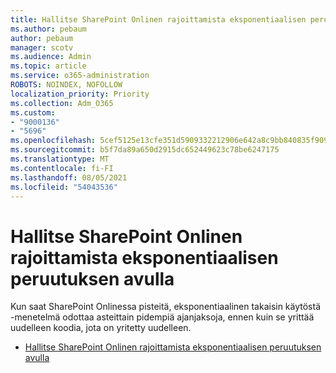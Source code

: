 ```yaml
---
title: Hallitse SharePoint Onlinen rajoittamista eksponentiaalisen peruutuksen avulla
ms.author: pebaum
author: pebaum
manager: scotv
ms.audience: Admin
ms.topic: article
ms.service: o365-administration
ROBOTS: NOINDEX, NOFOLLOW
localization_priority: Priority
ms.collection: Adm_O365
ms.custom:
- "9000136"
- "5696"
ms.openlocfilehash: 5cef5125e13cfe351d5909332212906e642a8c9bb840835f909fa3a6cdd7a441
ms.sourcegitcommit: b5f7da89a650d2915dc652449623c78be6247175
ms.translationtype: MT
ms.contentlocale: fi-FI
ms.lasthandoff: 08/05/2021
ms.locfileid: "54043536"
---
```

# <a name="handle-sharepoint-online-throttling-by-using-exponential-back-off"></a>Hallitse SharePoint Onlinen rajoittamista eksponentiaalisen peruutuksen avulla

Kun saat SharePoint Onlinessa pisteitä, eksponentiaalinen takaisin käytöstä -menetelmä odottaa asteittain pidempiä ajanjaksoja, ennen kuin se yrittää uudelleen koodia, jota on yritetty uudelleen.

- [Hallitse SharePoint Onlinen rajoittamista eksponentiaalisen peruutuksen avulla](https://docs.microsoft.com/sharepoint/dev/solution-guidance/handle-sharepoint-online-throttling-by-using-exponential-back-off)
